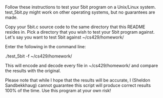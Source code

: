 Follow these instructions to test your 5bit program on a Unix/Linux system.
test_5bit.py might work on other operating systems, but no guarantees are
made.

Copy your 5bit.c source code to the same directory that this README resides
in. Pick a directory that you wish to test your 5bit program against. Let's
say you want to test 5bit against ~/cs429/homework/

Enter the following in the command line:

./test_5bit -f ~/cs429/homework/

This will encode and decode every file in ~/cs429/homework/ and compare the
results with the original.

Please note that while I hope that the results will be accurate, I (Sheldon
Sandbekkhaug) cannot guarantee this script will produce correct results
100% of the time. Use this program at your own risk!
